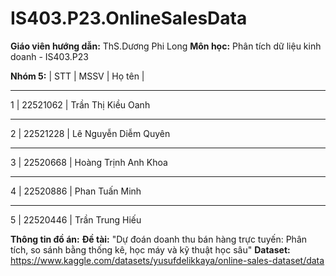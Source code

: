 # IS403.P23.OnlineSalesData
**Giáo viên hướng dẫn:** ThS.Dương Phi Long
**Môn học:** Phân tích dữ liệu kinh doanh - IS403.P23

**Nhóm 5:**
| STT | MSSV | Họ tên |
***
 1 | 22521062 | Trần Thị Kiều Oanh 
***
 2 | 22521228 | Lê Nguyễn Diễm Quyên 
***
 3 | 22520668 | Hoàng Trịnh Anh Khoa 
***
 4 | 22520886 | Phan Tuấn Minh 
***
 5 | 22520446 | Trần Trung Hiếu 

**Thông tin đồ án:**
**Đề tài:** "Dự đoán doanh thu bán hàng trực tuyến:
Phân tích, so sánh bằng thống kê, học máy và kỹ thuật học sâu"
**Dataset:** https://www.kaggle.com/datasets/yusufdelikkaya/online-sales-dataset/data
